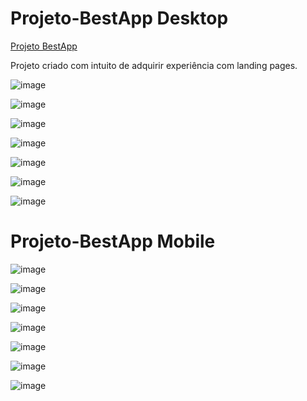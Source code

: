 # Projeto-BestApp Desktop

<a href="http://weslley.rf.gd/Projeto%20BestApp/" target="_blank">Projeto BestApp</a>

<p>
Projeto criado com intuito de adquirir experiência com landing pages.
</p>

![image](https://user-images.githubusercontent.com/111307324/189724873-a547319f-6be0-4abb-aea0-6f29878672ca.png)

![image](https://user-images.githubusercontent.com/111307324/189725040-78b381e3-1516-4ca0-b23b-037efa78d600.png)

![image](https://user-images.githubusercontent.com/111307324/189725131-fa7a56bc-8bea-4c81-806b-bc7c2f80842f.png)

![image](https://user-images.githubusercontent.com/111307324/189725312-2764de57-1108-46f8-8d7e-f75d1c536716.png)

![image](https://user-images.githubusercontent.com/111307324/189725973-f9b99bbd-5ba9-462f-9027-3a2216058f73.png)

![image](https://user-images.githubusercontent.com/111307324/189725692-13052723-1a48-40a9-bcc8-9b5deb7a1b03.png)

![image](https://user-images.githubusercontent.com/111307324/189725735-998cc9b1-d22b-4d26-8d6d-989dc1443ca7.png)


# Projeto-BestApp Mobile

![image](https://user-images.githubusercontent.com/111307324/189726327-f433c02c-181e-4ad3-a90a-4e3daadd80e9.png)

![image](https://user-images.githubusercontent.com/111307324/189726387-a523c0b6-1854-4bb4-98ce-d9455f02c552.png)

![image](https://user-images.githubusercontent.com/111307324/189726419-6852b2b7-7ba8-4633-8e4c-f91097905382.png)

![image](https://user-images.githubusercontent.com/111307324/189726561-25e6ac7c-328d-4bbe-a76d-f5abc195cfc8.png)

![image](https://user-images.githubusercontent.com/111307324/189726601-d7adec68-0705-4630-818a-0e5b7cfe3d02.png)

![image](https://user-images.githubusercontent.com/111307324/189726642-24972c66-3d17-4f13-a16a-472128b389d0.png)

![image](https://user-images.githubusercontent.com/111307324/189726686-b32c3d3f-96d1-4504-84fe-b072753ad371.png)
